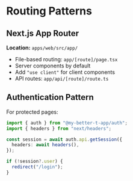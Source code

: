 # Routing Patterns

## Next.js App Router

**Location:** `apps/web/src/app/`

- File-based routing: `app/[route]/page.tsx`
- Server components by default
- Add `"use client"` for client components
- API routes: `app/api/[route]/route.ts`

## Authentication Pattern

For protected pages:

```typescript
import { auth } from "@my-better-t-app/auth";
import { headers } from "next/headers";

const session = await auth.api.getSession({
  headers: await headers(),
});

if (!session?.user) {
  redirect("/login");
}
```
